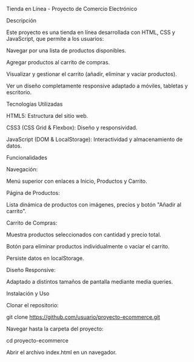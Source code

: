 Tienda en Línea - Proyecto de Comercio Electrónico

Descripción

Este proyecto es una tienda en línea desarrollada con HTML, CSS y JavaScript, que permite a los usuarios:

Navegar por una lista de productos disponibles.

Agregar productos al carrito de compras.

Visualizar y gestionar el carrito (añadir, eliminar y vaciar productos).

Ver un diseño completamente responsive adaptado a móviles, tabletas y escritorio.

Tecnologías Utilizadas

HTML5: Estructura del sitio web.

CSS3 (CSS Grid & Flexbox): Diseño y responsividad.

JavaScript (DOM & LocalStorage): Interactividad y almacenamiento de datos.

Funcionalidades

Navegación:

Menú superior con enlaces a Inicio, Productos y Carrito.

Página de Productos:

Lista dinámica de productos con imágenes, precios y botón "Añadir al carrito".

Carrito de Compras:

Muestra productos seleccionados con cantidad y precio total.

Botón para eliminar productos individualmente o vaciar el carrito.

Persiste datos en localStorage.

Diseño Responsive:

Adaptado a distintos tamaños de pantalla mediante media queries.

Instalación y Uso

Clonar el repositorio:

git clone https://github.com/usuario/proyecto-ecommerce.git

Navegar hasta la carpeta del proyecto:

cd proyecto-ecommerce

Abrir el archivo index.html en un navegador.
